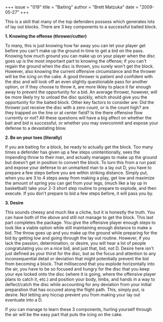 +++
issue = "019"
title = "Baiting"
author = "Brett Matzuka"
date = "2009-05-27"
+++

This is a skill that many of the top defenders possess which generates lots of
lay out blocks. There are 3 key components to a successful baited block.  
  
**1\. Knowing the offense (thrower/cutter)**  
  
To many, this is just knowing how far away you can let your player get before
you can't make up the ground in time to get a bid on the pass. Knowing how
much ground you can make up on your player when the disc goes up is the most
important part to knowing the offense; if you can't regain the ground when the
disc is thrown, you surely won't get the block. However, also knowing the
current offensive circumstance and the thrower will be the icing on the cake.
A good thrower is patient and confident with the disc and will look off an
even slightly questionable pass for another option, or if they choose to throw
it, are more likley to place it far enough away to prevent the opportunity for
a bid. An average thrower, however, will be more likely try to unload the disc
quickly, which should give you the opportunity for the baited block. Other key
factors to consider are: Did the thrower just receive the disc with a zero
count, or is the count high? are they trapped on the line or at center field?
Is the there offensive flow currently or not? All these questions will have a
big affect on whether the bait and bid is successful, or whether you may
overcommit and expose your defense to a devastating blow.  
  
**2\. Be on your toes (literally)**  
  
If you are baiting for a block, be ready to actually get the block. Too many
times a defender has given up a few steps unintentionally, sees the impending
throw to their man, and actually manages to make up the ground but doesn't get
in position to convert the block. To turn this from a run past and expose your
defense to an unmarked man to a lay out D, you have to prepare a few steps
before you are within striking distance. Simply put, when you are 3 to 4 steps
away from making a play, get low and maximize the amount of spring you can get
from your legs, (much like a lay up in basketball) take your 2-3 short step
routine to prepare to explode, and then execute. If you don't prepare to bid a
few steps before, it will pass you by.  
  
**3\. Desire**  
  
This sounds cheesy and much like a cliche, but it is honestly the truth. You
can have both of the above and still not manage to get the block. This last
part completes the package. You give the offensive player enough steps to look
like a viable option while still maintaining enough distance to make a bid.
The throw goes up and you make up the ground while preparing for the bid by
getting low and going through the lay out routine. However, if you lack the
passion, determination, or desire, you will hear a lot of people
congratulating you on a nice bid, and just that, bid, not D. Desire here isn't
just defined as your thirst for the disc, but as the focus and attention to
any inconsequential detail or deviation that might potentially prevent the bid
from becoming a block. That millisecond that you explode horizontally into the
air, you have to be so focused and hungry for the disc that you keep your eye
locked onto the disc (where it is going, where the offensive player plans to
catch it, etc.) and position your body, limbs, and hands in a way to
deflect/catch the disc while accounting for any deviation from your initial
preparation that has occured along the flight path. This, simply put, is
desire. Not letting any hiccup prevent you from making your lay out eventuate
into a D.  
  
If you can manage to learn these 3 components, hurling yourself through the
air will be the easy part that puts the icing on the cake.
